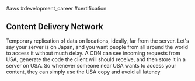 #aws #development_career #certification 

## Content Delivery Network
Temporary replication of data on locations, ideally, far from the server. Let's say your server is on Japan, and you want people from all around the world to access it without much delay. A CDN can see incoming requests from USA, generate the code the client will should receive, and then store it in a server on USA. So whenever someone near USA wants to access your content, they can simply use the USA copy and avoid all latency 

